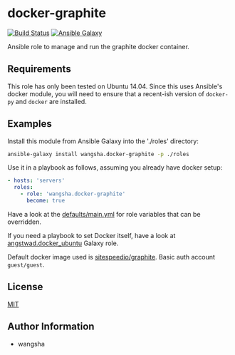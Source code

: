docker-graphite
============

[![Build Status](https://travis-ci.org/wangsha/docker-graphite.svg?branch=master)](https://travis-ci.org/wangsha/docker-graphite)
[![Ansible Galaxy](https://img.shields.io/badge/AnsibleGalaxy-wangsha.docker--graphite-blue.svg)](https://galaxy.ansible.com/wangsha/docker-graphite/)

Ansible role to manage and run the graphite docker container.

Requirements
------------

This role has only been tested on Ubuntu 14.04. Since this uses Ansible's
docker module, you will need to ensure that a recent-ish version of `docker-py`
and `docker` are installed.

Examples
--------

Install this module from Ansible Galaxy into the './roles' directory:
```bash
ansible-galaxy install wangsha.docker-graphite -p ./roles
```

Use it in a playbook as follows, assuming you already have docker setup:
```yaml
- hosts: 'servers'
  roles:
    - role: 'wangsha.docker-graphite'
      become: true
```

Have a look at the [defaults/main.yml](defaults/main.yml) for role variables
that can be overridden.

If you need a playbook to set Docker itself, have a look at [angstwad.docker_ubuntu](https://github.com/angstwad/docker.ubuntu) Galaxy role.

Default docker image used is [sitespeedio/graphite](https://hub.docker.com/r/sitespeedio/graphite/). Basic auth account `guest/guest`.


License
-------

[MIT](LICENSE.txt)

Author Information
------------------

- wangsha

